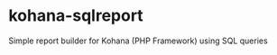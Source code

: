 kohana-sqlreport
================

Simple report builder for Kohana (PHP Framework) using SQL queries
